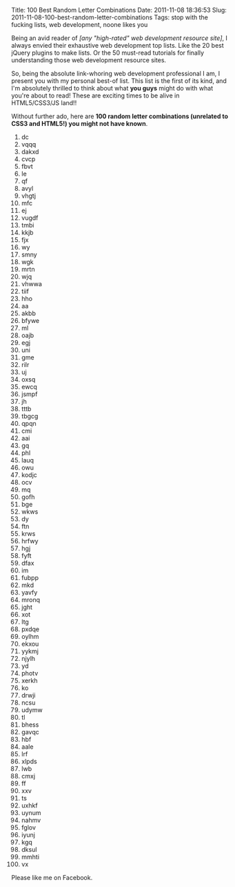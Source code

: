 Title: 100 Best Random Letter Combinations
Date: 2011-11-08 18:36:53
Slug: 2011-11-08-100-best-random-letter-combinations
Tags: stop with the fucking lists, web development, noone likes you


Being an avid reader of _[any "high-rated" web development resource site]_, I
always envied their exhaustive web development top lists. Like the 20 best
jQuery plugins to make lists. Or the 50 must-read tutorials for finally
understanding those web development resource sites.

So, being the absolute link-whoring web development professional I am, I
present you with my personal best-of list. This list is the first of its kind,
and I'm absolutely thrilled to think about what **you guys** might do with
what you're about to read! These are exciting times to be alive in
HTML5/CSS3/JS land!!

Without further ado, here are **100 random letter combinations (unrelated to
CSS3 and HTML5!) you might not have known**.

  1. dc
  2. vqqq
  3. dakxd
  4. cvcp
  5. fbvt
  6. le
  7. qf
  8. avyl
  9. vhgtj
  10. mfc
  11. ej
  12. vugdf
  13. tmbi
  14. kkjb
  15. fjx
  16. wy
  17. smny
  18. wgk
  19. mrtn
  20. wjq
  21. vhwwa
  22. tiif
  23. hho
  24. aa
  25. akbb
  26. bfywe
  27. ml
  28. oajb
  29. egj
  30. uni
  31. gme
  32. rilr
  33. uj
  34. oxsq
  35. ewcq
  36. jsmpf
  37. jh
  38. tttb
  39. tbgcg
  40. qpqn
  41. cmi
  42. aai
  43. gq
  44. phl
  45. lauq
  46. owu
  47. kodjc
  48. ocv
  49. mq
  50. gofh
  51. bge
  52. wkws
  53. dy
  54. ftn
  55. krws
  56. hrfwy
  57. hgj
  58. fyft
  59. dfax
  60. im
  61. fubpp
  62. mkd
  63. yavfy
  64. mronq
  65. jght
  66. xot
  67. ltg
  68. pxdqe
  69. oylhm
  70. ekxou
  71. yykmj
  72. njylh
  73. yd
  74. photv
  75. xerkh
  76. ko
  77. drwji
  78. ncsu
  79. udymw
  80. tl
  81. bhess
  82. gavqc
  83. hbf
  84. aale
  85. lrf
  86. xlpds
  87. lwb
  88. cmxj
  89. ff
  90. xxv
  91. ts
  92. uxhkf
  93. uynum
  94. nahmv
  95. fglov
  96. iyunj
  97. kgq
  98. dksul
  99. mmhti
  100. vx

Please like me on Facebook.
